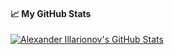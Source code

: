<!--
**AlexanderPro/AlexanderPro** is a ✨ _special_ ✨ repository because its `README.md` (this file) appears on your GitHub profile.

Here are some ideas to get you started:

- 🔭 I’m currently working on ...
- 🌱 I’m currently learning ...
- 👯 I’m looking to collaborate on ...
- 🤔 I’m looking for help with ...
- 💬 Ask me about ...
- 📫 How to reach me: ...
- 😄 Pronouns: ...
- ⚡ Fun fact: ...
-->
#### &#x1f4c8; My GitHub Stats

<a href="https://github.com/AlexanderPro">
  <img align="center" src="https://github-readme-stats.vercel.app/api?username=AlexanderPro&show_icons=true&line_height=33&count_private=true&include_all_commits=true&theme=default" alt="Alexander Illarionov's GitHub Stats" />
</a>
